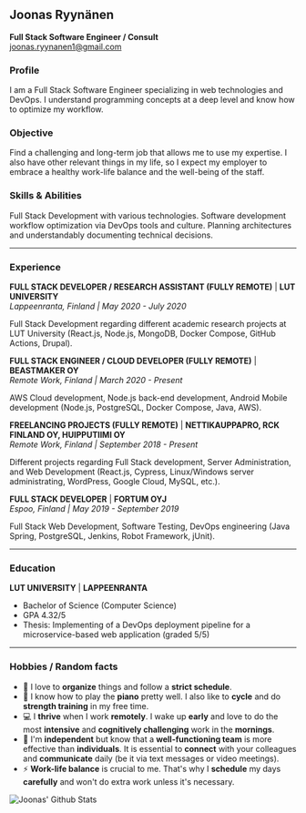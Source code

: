 ## Joonas Ryynänen

**Full Stack Software Engineer / Consult**  
joonas.ryynanen1@gmail.com

### Profile

I am a Full Stack Software Engineer specializing in web technologies and DevOps. I understand programming concepts at a deep level and know how to optimize my workflow.

### Objective

Find a challenging and long-term job that allows me to use my expertise. I also have other relevant things in my life, so I expect my employer to embrace a healthy work-life balance and the well-being of the staff.

### Skills & Abilities

Full Stack Development with various technologies. Software development workflow optimization via DevOps tools and culture. Planning architectures and understandably documenting technical decisions.

---

### Experience

**FULL STACK DEVELOPER / RESEARCH ASSISTANT (FULLY REMOTE)** | **LUT UNIVERSITY**  
_Lappeenranta, Finland | May 2020 - July 2020_

Full Stack Development regarding different academic research projects at LUT University (React.js, Node.js, MongoDB, Docker Compose, GitHub Actions, Drupal).

**FULL STACK ENGINEER / CLOUD DEVELOPER (FULLY REMOTE)** | **BEASTMAKER OY**  
_Remote Work, Finland | March 2020 - Present_

AWS Cloud development, Node.js back-end development, Android Mobile development (Node.js, PostgreSQL, Docker Compose, Java, AWS).

**FREELANCING PROJECTS (FULLY REMOTE)** | **NETTIKAUPPAPRO, RCK FINLAND OY, HUIPPUTIIMI OY**  
_Remote Work, Finland | September 2018 - Present_

Different projects regarding Full Stack development, Server Administration, and Web Development (React.js, Cypress, Linux/Windows server administrating, WordPress, Google Cloud, MySQL, etc.).

**FULL STACK DEVELOPER** | **FORTUM OYJ**  
_Espoo, Finland | May 2019 - September 2019_

Full Stack Web Development, Software Testing, DevOps engineering (Java Spring, PostgreSQL, Jenkins, Robot Framework, jUnit).

---

### Education

**LUT UNIVERSITY** | **LAPPEENRANTA**

- Bachelor of Science (Computer Science)
- GPA 4.32/5
- Thesis: Implementing of a DevOps deployment pipeline for a microservice-based web application (graded 5/5)

---

### Hobbies / Random facts

- :calendar: I love to **organize** things and follow a **strict schedule**.
- :bicyclist: I know how to play the **piano** pretty well. I also like to **cycle** and do **strength training** in my free time.
- :computer: I **thrive** when I work **remotely**. I wake up **early** and love to do the most **intensive** and **cognitively challenging** work in the **mornings**.
- :speech_balloon: I'm **independent** but know that a **well-functioning team** is more effective than **individuals**. It is essential to **connect** with your colleagues and **communicate** daily (be it via text messages or video meetings).
- :zap: **Work-life balance** is crucial to me. That's why I **schedule** my days **carefully** and won't do extra work unless it's necessary.

![Joonas' Github Stats](https://github-readme-stats.vercel.app/api?username=JonesTPG&show_icons=true&hide_border=true)
